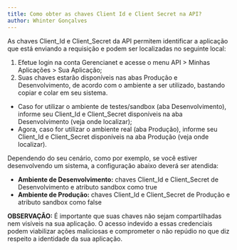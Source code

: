```yaml
---
title: Como obter as chaves Client Id e Client Secret na API?
author: Whinter Gonçalves
---
```


As chaves Client_Id e Client_Secret da API permitem identificar a aplicação que está enviando a requisição e podem ser localizadas no seguinte local:

<!--truncate-->

1. Efetue login na conta Gerencianet e acesse o menu API > Minhas Aplicações > Sua Aplicação;
2. Suas chaves estarão disponíveis nas abas Produção e Desenvolvimento, de acordo com o ambiente a ser utilizado, bastando copiar e colar em seu sistema.
- Caso for utilizar o ambiente de testes/sandbox (aba Desenvolvimento), informe seu Client_Id e Client_Secret disponíveis na aba Desenvolvimento (veja onde localizar);
- Agora, caso for utilizar o ambiente real (aba Produção), informe seu Client_Id e Client_Secret disponíveis na aba Produção (veja onde localizar).

Dependendo do seu cenário, como por exemplo, se você estiver desenvolvendo um sistema, a configuração abaixo deverá ser atendida:

- **Ambiente de Desenvolvimento:** chaves Client_Id e Client_Secret de Desenvolvimento e atributo sandbox como true
- **Ambiente de Produção:** chaves Client_Id e Client_Secret de Produção e atributo sandbox como false

**OBSERVAÇÃO:** É importante que suas chaves não sejam compartilhadas nem visíveis na sua aplicação. O acesso indevido a essas credenciais podem viabilizar ações maliciosas e comprometer o não repúdio no que diz respeito a identidade da sua aplicação.